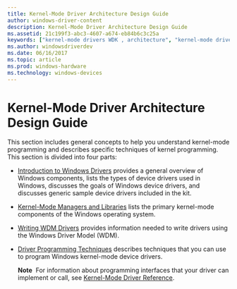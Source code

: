 ```yaml
---
title: Kernel-Mode Driver Architecture Design Guide
author: windows-driver-content
description: Kernel-Mode Driver Architecture Design Guide
ms.assetid: 21c199f3-abc3-4607-a674-eb84b6c3c25a
keywords: ["kernel-mode drivers WDK , architecture", "kernel-mode drivers WDK"]
ms.author: windowsdriverdev
ms.date: 06/16/2017
ms.topic: article
ms.prod: windows-hardware
ms.technology: windows-devices
---
```


# Kernel-Mode Driver Architecture Design Guide





This section includes general concepts to help you understand kernel-mode programming and describes specific techniques of kernel programming. This section is divided into four parts:

-   [Introduction to Windows Drivers](introduction-to-windows-drivers.md) provides a general overview of Windows components, lists the types of device drivers used in Windows, discusses the goals of Windows device drivers, and discusses generic sample device drivers included in the kit.

-   [Kernel-Mode Managers and Libraries](kernel-mode-managers-and-libraries.md) lists the primary kernel-mode components of the Windows operating system.

-   [Writing WDM Drivers](writing-wdm-drivers.md) provides information needed to write drivers using the Windows Driver Model (WDM).

-   [Driver Programming Techniques](driver-programming-techniques.md) describes techniques that you can use to program Windows kernel-mode device drivers.

    **Note**  For information about programming interfaces that your driver can implement or call, see [Kernel-Mode Driver Reference](https://msdn.microsoft.com/library/windows/hardware/ff553217).

     

 

 




